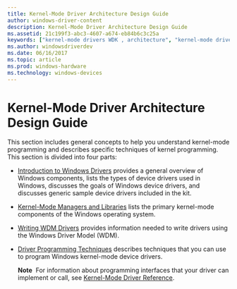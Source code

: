 ```yaml
---
title: Kernel-Mode Driver Architecture Design Guide
author: windows-driver-content
description: Kernel-Mode Driver Architecture Design Guide
ms.assetid: 21c199f3-abc3-4607-a674-eb84b6c3c25a
keywords: ["kernel-mode drivers WDK , architecture", "kernel-mode drivers WDK"]
ms.author: windowsdriverdev
ms.date: 06/16/2017
ms.topic: article
ms.prod: windows-hardware
ms.technology: windows-devices
---
```


# Kernel-Mode Driver Architecture Design Guide





This section includes general concepts to help you understand kernel-mode programming and describes specific techniques of kernel programming. This section is divided into four parts:

-   [Introduction to Windows Drivers](introduction-to-windows-drivers.md) provides a general overview of Windows components, lists the types of device drivers used in Windows, discusses the goals of Windows device drivers, and discusses generic sample device drivers included in the kit.

-   [Kernel-Mode Managers and Libraries](kernel-mode-managers-and-libraries.md) lists the primary kernel-mode components of the Windows operating system.

-   [Writing WDM Drivers](writing-wdm-drivers.md) provides information needed to write drivers using the Windows Driver Model (WDM).

-   [Driver Programming Techniques](driver-programming-techniques.md) describes techniques that you can use to program Windows kernel-mode device drivers.

    **Note**  For information about programming interfaces that your driver can implement or call, see [Kernel-Mode Driver Reference](https://msdn.microsoft.com/library/windows/hardware/ff553217).

     

 

 




